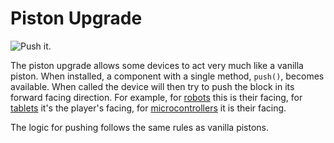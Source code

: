 # Piston Upgrade

![Push it.](oredict:oc:pistonUpgrade)

The piston upgrade allows some devices to act very much like a vanilla piston. When installed, a component with a single method, `push()`, becomes available. When called the device will then try to push the block in its forward facing direction. For example, for [robots](../block/robot.md) this is their facing, for [tablets](tablet.md) it's the player's facing, for [microcontrollers](../block/microcontroller.md) it is their facing.

The logic for pushing follows the same rules as vanilla pistons.
